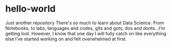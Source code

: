 # hello-world
Just another repository
There's so much to learn about Data Science. From Notebooks, to labs, languages and codes, gits and gots, dos and donts...I'm getting lost. However, I know that one day I will fully catch on like everything else I've started working on and felt overwhelmed at first. 

